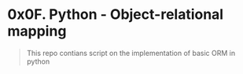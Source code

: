 # 0x0F. Python - Object-relational mapping
> This repo contians script on the implementation of basic ORM in python
